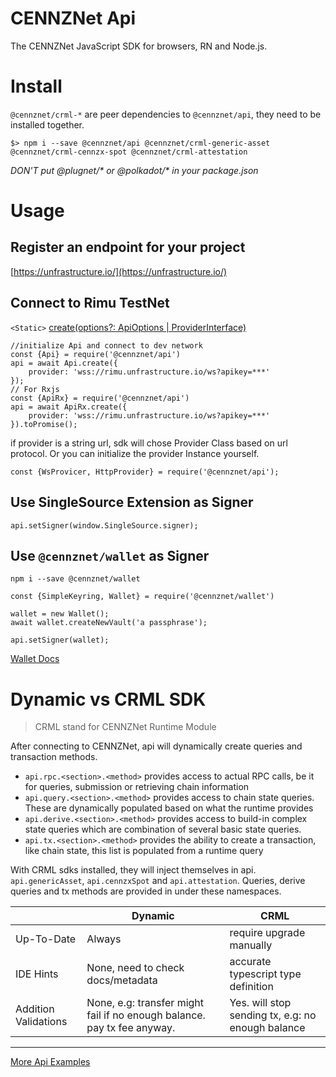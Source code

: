 # CENNZNet Api

The CENNZNet JavaScript SDK for browsers, RN and Node.js.

# Install
`@cennznet/crml-*` are peer dependencies to `@cennznet/api`, they need to be installed together.
```
$> npm i --save @cennznet/api @cennznet/crml-generic-asset @cennznet/crml-cennzx-spot @cennznet/crml-attestation
```

*DON'T put @plugnet/\* or @polkadot/\* in your package.json*

# Usage
## Register an endpoint for your project
[https://unfrastructure.io/](https://unfrastructure.io/)

## Connect to Rimu TestNet
`<Static>` [create(options?: ApiOptions | ProviderInterface)](https://cennznetdocs.com/api/latest/api/classes/_cennznet_api.api.md#create)

```
//initialize Api and connect to dev network
const {Api} = require('@cennznet/api')
api = await Api.create({
    provider: 'wss://rimu.unfrastructure.io/ws?apikey=***'
});
// For Rxjs
const {ApiRx} = require('@cennznet/api')
api = await ApiRx.create({
    provider: 'wss://rimu.unfrastructure.io/ws?apikey=***'
}).toPromise();
```

if provider is a string url, sdk will chose Provider Class based on url protocol. Or you can initialize the provider Instance yourself.
```
const {WsProvicer, HttpProvider} = require('@cennznet/api');
```

## Use SingleSource Extension as Signer
```
api.setSigner(window.SingleSource.signer);
```
## Use `@cennznet/wallet` as Signer

`npm i --save @cennznet/wallet`

```
const {SimpleKeyring, Wallet} = require('@cennznet/wallet')

wallet = new Wallet();
await wallet.createNewVault('a passphrase');

api.setSigner(wallet);
```
[Wallet Docs](https://cennznetdocs.com/api/latest/wallet/Overview.md)

# Dynamic vs CRML SDK
> CRML stand for CENNZNet Runtime Module

After connecting to CENNZNet, api will dynamically create queries and transaction methods.

* `api.rpc.<section>.<method>` provides access to actual RPC calls, be it for queries, submission or retrieving chain information
* `api.query.<section>.<method>` provides access to chain state queries. These are dynamically populated based on what the runtime provides 
* `api.derive.<section>.<method>` provides access to build-in complex state queries which are combination of several basic state queries.
* `api.tx.<section>.<method>` provides the ability to create a transaction, like chain state, this list is populated from a runtime query 

With CRML sdks installed, they will inject themselves in api. `api.genericAsset`, `api.cennzxSpot` and `api.attestation`.
Queries, derive queries and tx methods are provided in under these namespaces.

|  | Dynamic | CRML |
|----| ----| ----|
| Up-To-Date | Always| require upgrade manually |
| IDE Hints | None, need to check docs/metadata | accurate typescript type definition |
| Addition Validations | None, e.g: transfer might fail if no enough balance. pay tx fee anyway. | Yes. will stop sending tx, e.g: no enough balance |      



---------
[More Api Examples](../../docs/examples)

